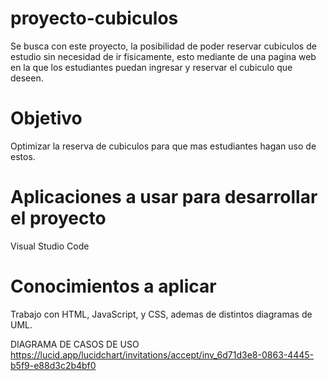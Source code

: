 # proyecto-cubiculos
Se busca con este proyecto, la posibilidad de poder reservar cubiculos de estudio sin necesidad de ir fisicamente, esto mediante de una pagina web en la que los estudiantes puedan ingresar y reservar el cubiculo que deseen.
# Objetivo
Optimizar la reserva de cubiculos para que mas estudiantes hagan uso de estos.
# Aplicaciones a usar para desarrollar el proyecto
Visual Studio Code

# Conocimientos a aplicar
Trabajo con HTML, JavaScript, y CSS, ademas de distintos diagramas de UML.















DIAGRAMA DE CASOS DE USO
https://lucid.app/lucidchart/invitations/accept/inv_6d71d3e8-0863-4445-b5f9-e88d3c2b4bf0

